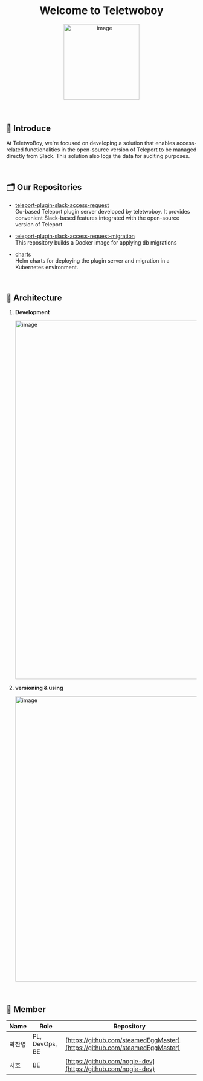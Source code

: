 

<div align=center>

# Welcome to Teletwoboy

<img width="200" height="200" alt="image" src="https://github.com/user-attachments/assets/ae1609c6-bfe5-406e-b0bf-bdd47a205f42" />

</div>

<br>
<br>

## 📝 Introduce
At TeletwoBoy, we're focused on developing a solution that enables access-related functionalities in the open-source version of Teleport to be managed directly from Slack. 
This solution also logs the data for auditing purposes.

<br>

## 🗂️ Our Repositories
- [teleport-plugin-slack-access-request](https://github.com/teletwoboy/teleport-plugin-slack-access-request)   
Go-based Teleport plugin server developed by teletwoboy. It provides convenient Slack-based features integrated with the open-source version of Teleport   

- [teleport-plugin-slack-access-request-migration](https://github.com/teletwoboy/teleport-plugin-slack-access-request-migration)   
This repository builds a Docker image for applying db migrations   

- [charts](https://github.com/teletwoboy/charts)   
Helm charts for deploying the plugin server and migration in a Kubernetes environment.

<br>

## 🔧 Architecture

1. **Development**

   <img width="1864" height="948" alt="image" src="https://github.com/user-attachments/assets/277bbbbd-d89a-419d-866e-9e646f0bd3e1" />

2. **versioning & using**

   <img width="2165" height="754" alt="image" src="https://github.com/user-attachments/assets/a8c6d5c0-0189-42bc-93c5-9cc922b3303f" />

<br>

## 👥 Member
| Name | Role | Repository |
|---|---|---|
| 박찬영 | PL, DevOps, BE | [https://github.com/steamedEggMaster](https://github.com/steamedEggMaster) |
| 서호 | BE | [https://github.com/nogie-dev](https://github.com/nogie-dev) |
